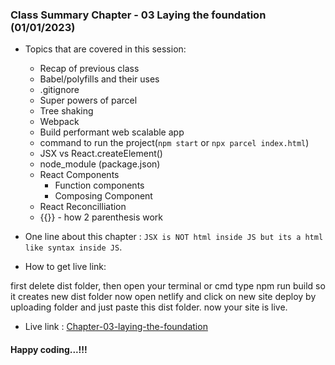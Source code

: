 ### Class Summary Chapter - 03 Laying the foundation (01/01/2023)
* Topics that are covered in this session:
    - Recap of previous class
    - Babel/polyfills and their uses
    - .gitignore
    - Super powers of parcel
    - Tree shaking
    - Webpack
    - Build performant web scalable app
    - command to run the project(`npm start` or `npx parcel index.html`)
    - JSX vs React.createElement()
    - node_module (package.json)
    - React Components
        - Function components
        - Composing Component
    - React Reconcilliation
    - {{}} - how 2 parenthesis work

* One line about this chapter : `JSX is NOT html inside JS but its a html like syntax inside JS`.

* How to get live link:

first delete dist folder, then open your terminal or cmd type npm run build so it creates new dist folder now open netlify and click on new site deploy by uploading folder and just paste this dist folder. now your site is live.

* Live link : [Chapter-03-laying-the-foundation](https://celadon-mermaid-fc5c7b.netlify.app/)

#### Happy coding...!!!

